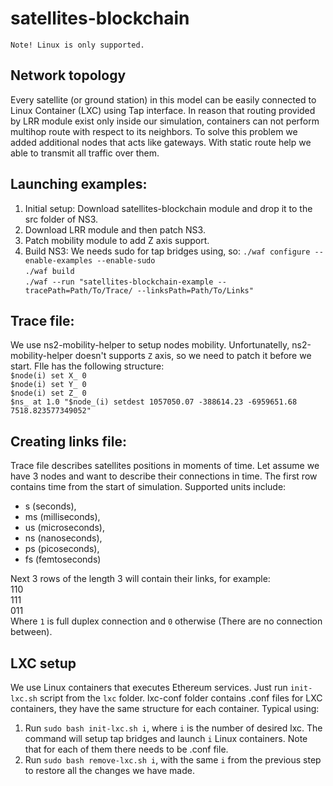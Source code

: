 # satellites-blockchain
    Note! Linux is only supported.


## Network topology
Every satellite (or ground station) in this model
can be easily connected to Linux Container (LXC) using Tap interface. In reason that
routing provided by LRR module exist only inside our simulation, containers
can not perform multihop route with respect to its neighbors.
To solve this problem we added additional nodes that acts like gateways.
With static route help we able to transmit all traffic over them.

## Launching examples:
1) Initial setup:
Download satellites-blockchain module and drop it to the src folder of NS3.
2) Download LRR module and then patch NS3.
3) Patch mobility module to add Z axis support.
4) Build NS3:
We needs sudo for tap bridges using, so:
`./waf configure --enable-examples --enable-sudo`\
`./waf build`\
`./waf --run "satellites-blockchain-example --tracePath=Path/To/Trace/ --linksPath=Path/To/Links"`

## Trace file:
We use ns2-mobility-helper to setup nodes mobility. Unfortunatelly, ns2-mobility-helper doesn't supports `Z` axis, so we need to patch it before we start.
FIle has the following structure:\
`$node(i) set X_ 0`\
`$node(i) set Y_ 0`\
`$node(i) set Z_ 0`\
`$ns_ at 1.0 "$node_(i) setdest 1057050.07 -388614.23 -6959651.68 7518.823577349052"`

## Creating links file:
Trace file describes satellites positions in moments of time.
Let assume we have 3 nodes and want to describe their connections in time.
The first row contains time from the start of simulation.
Supported units include:
* s (seconds),
* ms (milliseconds),
* us (microseconds),
* ns (nanoseconds),
* ps (picoseconds),
* fs (femtoseconds)

Next 3 rows of the length 3 will contain their links, for example:\
110\
111\
011\
Where `1` is full duplex connection and `0` otherwise (There are no connection between).

## LXC setup
We use Linux containers that executes Ethereum services.
Just run `init-lxc.sh` script from the `lxc` folder.
lxc-conf folder contains .conf files for LXC containers, they have the same structure for each container.
Typical using:
1) Run `sudo bash init-lxc.sh i`, where `i` is the number of desired lxc. The command will setup tap bridges and launch `i` Linux containers.
Note that for each of them there needs to be .conf file.
2) Run `sudo bash remove-lxc.sh i`, with the same `i` from the previous step to restore all the changes we have made.